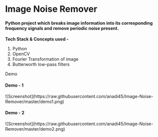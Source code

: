 <h1>Image Noise Remover</h1>
<h4>Python project which breaks image information into its corresponding frequency signals and remove periodic noise present.</h4>


<strong>Tech Stack & Concepts used - </strong>
1) Python
2) OpenCV
3) Fourier Transformation of image
4) Butterworth low-pass filters

<p>Demo</p>

<h4>Demo - 1</h4>
![Screenshot](https://raw.githubusercontent.com/anadi45/Image-Noise-Remover/master/demo1.png)

<h4>Demo - 2</h4>
![Screenshot](https://raw.githubusercontent.com/anadi45/Image-Noise-Remover/master/demo2.png)